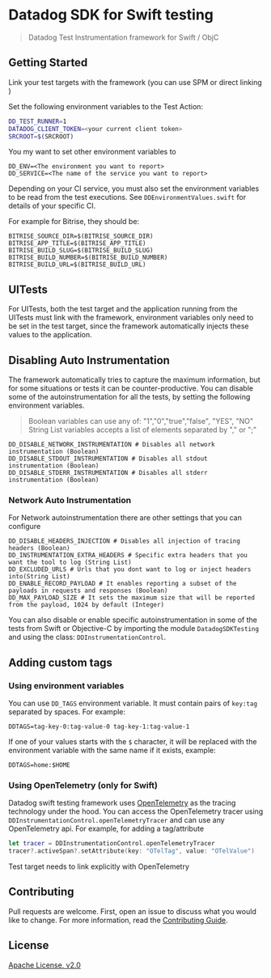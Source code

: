 # Datadog SDK for Swift testing
> Datadog Test Instrumentation framework for Swift / ObjC

## Getting Started

Link your test targets with the framework (you can use SPM or direct linking )

Set the following environment variables to the Test Action:

```sh
DD_TEST_RUNNER=1
DATADOG_CLIENT_TOKEN=<your current client token>
SRCROOT=$(SRCROOT)
```

You my want to set other environment variables to

```shell
DD_ENV=<The environment you want to report>
DD_SERVICE=<The name of the service you want to report>
```

Depending on your CI service, you must also set the environment variables to be read from the test executions. See `DDEnvironmentValues.swift` for details of your specific CI.

For example for Bitrise, they should be:

```shell
BITRISE_SOURCE_DIR=$(BITRISE_SOURCE_DIR)
BITRISE_APP_TITLE=$(BITRISE_APP_TITLE)
BITRISE_BUILD_SLUG=$(BITRISE_BUILD_SLUG)
BITRISE_BUILD_NUMBER=$(BITRISE_BUILD_NUMBER)
BITRISE_BUILD_URL=$(BITRISE_BUILD_URL)
```



## UITests

For UITests, both the test target and the application running from the UITests must link with the framework, environment variables only need to be set in the test target, since the framework automatically injects these values to the application.

## Disabling Auto Instrumentation

The framework automatically tries to capture the maximum information, but for some situations or tests it can be counter-productive. You can disable some of the autoinstrumentation for all the tests, by setting the following environment variables. 

>Boolean variables can use any of: "1","0","true","false", "YES", "NO"
>String List variables accepts a list of elements separated by "," or ";"


```shell
DD_DISABLE_NETWORK_INSTRUMENTATION # Disables all network instrumentation (Boolean)
DD_DISABLE_STDOUT_INSTRUMENTATION # Disables all stdout instrumentation (Boolean)
DD_DISABLE_STDERR_INSTRUMENTATION # Disables all stderr instrumentation (Boolean)
```

### Network Auto Instrumentation

For Network autoinstrumentation there are other settings that you can configure

```shell
DD_DISABLE_HEADERS_INJECTION # Disables all injection of tracing headers (Boolean)
DD_INSTRUMENTATION_EXTRA_HEADERS # Specific extra headers that you want the tool to log (String List)
DD_EXCLUDED_URLS # Urls that you dont want to log or inject headers into(String List)
DD_ENABLE_RECORD_PAYLOAD # It enables reporting a subset of the payloads in requests and responses (Boolean)
DD_MAX_PAYLOAD_SIZE # It sets the maximum size that will be reported from the payload, 1024 by default (Integer)
```

You can also disable or enable specific autoinstrumentation in some of the tests from Swift or Objective-C by importing the module `DatadogSDKTesting` and using the class: `DDInstrumentationControl`.


## Adding custom tags

### Using environment variables

You can use `DD_TAGS` environment variable. It must contain pairs of `key:tag` separated by spaces. For example:

```shell
DDTAGS=tag-key-0:tag-value-0 tag-key-1:tag-value-1
```

If one of your values starts with the `$` character, it will be replaced with the environment variable with the same name if it exists, example:

```shell
DDTAGS=home:$HOME
```

### Using OpenTelemetry (only for Swift)

Datadog swift testing framework uses [OpenTelemetry](https://github.com/open-telemetry/opentelemetry-swift) as the tracing technology under the hood. You can access the OpenTelemetry tracer using `DDInstrumentationControl.openTelemetryTracer` and can use any OpenTelemetry api. For example, for adding a tag/attribute

```swift
let tracer = DDInstrumentationControl.openTelemetryTracer
tracer?.activeSpan?.setAttribute(key: "OTelTag", value: "OTelValue")
```

Test target needs to link explicitly with OpenTelemetry

## Contributing

Pull requests are welcome. First, open an issue to discuss what you would like to change. For more information, read the [Contributing Guide](CONTRIBUTING.md).

## License

[Apache License, v2.0](LICENSE)

